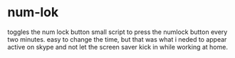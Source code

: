 # num-lok
toggles the num lock button
small script to press the numlock button every two minutes.
easy to change the time, but that was what i neded to appear
active on skype and not let the screen saver kick in while 
working at home.  
